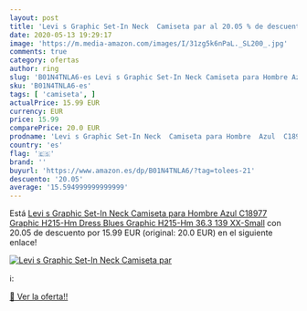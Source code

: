 ```yaml
---
layout: post
title: 'Levi s Graphic Set-In Neck  Camiseta par al 20.05 % de descuento'
date: 2020-05-13 19:29:17
image: 'https://m.media-amazon.com/images/I/31zg5k6nPaL._SL200_.jpg'
comments: true
category: ofertas
author: ring
slug: 'B01N4TNLA6-es Levi s Graphic Set-In Neck Camiseta para Hombre Azul...'
sku: 'B01N4TNLA6-es'
tags: [ 'camiseta', ]
actualPrice: 15.99 EUR
currency: EUR
price: 15.99
comparePrice: 20.0 EUR
prodname: 'Levi s Graphic Set-In Neck  Camiseta para Hombre  Azul  C18977 Graphic H215-Hm Dress Blues Graphic H215-Hm 36.3 139   XX-Small'
country: 'es'
flag: '🇪🇸'
brand: ''
buyurl: 'https://www.amazon.es/dp/B01N4TNLA6/?tag=tolees-21'
descuento: '20.05'
average: '15.594999999999999'
---
```


Está [Levi s Graphic Set-In Neck  Camiseta para Hombre  Azul  C18977 Graphic H215-Hm Dress Blues Graphic H215-Hm 36.3 139   XX-Small](https://www.amazon.es/dp/B01N4TNLA6/?tag=tolees-21) con 20.05 de descuento por 15.99 EUR (original: 20.0 EUR) en el siguiente enlace!

[![Levi s Graphic Set-In Neck  Camiseta par](https://m.media-amazon.com/images/I/31zg5k6nPaL._SL200_.jpg)](https://www.amazon.es/dp/B01N4TNLA6/?tag=tolees-21)

ℹ️:


[🛒 Ver la oferta!!](https://www.amazon.es/dp/B01N4TNLA6/?tag=tolees-21)
